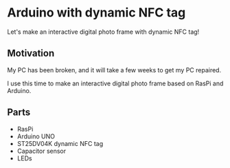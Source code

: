 # Arduino with dynamic NFC tag

Let's make an interactive digital photo frame with dynamic NFC tag!

## Motivation

My PC has been broken, and it will take a few weeks to get my PC repaired.

I use this time to make an interactive digital photo frame based on RasPi and Arduino.

## Parts

- RasPi
- Arduino UNO
- ST25DV04K dynamic NFC tag
- Capacitor sensor
- LEDs

